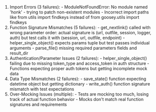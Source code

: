 
  1. Import Errors (3 failures):
    - ModuleNotFoundError: No module named 'honk' - trying to patch non-existent modules
    - Incorrect import paths like from utils import findkeys instead of from goosey.utils import findkeys
  2. Function Signature Mismatches (5 failures):
    - get_nextlink() called with wrong parameter order: actual signature is (url, outfile, session, logger, auth) but test calls it with (session, url, outfile, endpoint)
    - helper_single_object() expects params tuple but test passes individual arguments
    - parse_file() missing required parameters fields and result_dir
  3. Authentication/Parameter Issues (2 failures):
    - helper_single_object() failing due to missing token_type and access_token in auth structure
    - Functions expecting proper auth tokens but getting incomplete mock data
  4. Data Type Mismatches (2 failures):
    - save_state() function expecting datetime object but getting dictionary
    - write_auth() function signature mismatch with test expectations
  5. Over-Mocking Issues (multiple):
    - Tests are mocking too much, losing track of actual function behavior
    - Mocks don't match real function signatures and requirements

